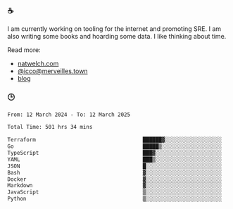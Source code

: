 ### ☕

I am currently working on tooling for the internet and promoting SRE. I am also writing some books and hoarding some data. I like thinking about time. 

Read more:

 - [natwelch.com](https://natwelch.com)
 - [@icco@merveilles.town](https://merveilles.town/@icco)
 - [blog](https://writing.natwelch.com)

### 🕒

<!--START_SECTION:waka-->

```txt
From: 12 March 2024 - To: 12 March 2025

Total Time: 501 hrs 34 mins

Terraform                                  ██████▓░░░░░░░░░░░░░░░░░░   26.68 %
Go                                         █████▒░░░░░░░░░░░░░░░░░░░   21.06 %
TypeScript                                 ███▓░░░░░░░░░░░░░░░░░░░░░   14.62 %
YAML                                       ███▒░░░░░░░░░░░░░░░░░░░░░   12.89 %
JSON                                       █░░░░░░░░░░░░░░░░░░░░░░░░   04.50 %
Bash                                       ▓░░░░░░░░░░░░░░░░░░░░░░░░   03.16 %
Docker                                     ▓░░░░░░░░░░░░░░░░░░░░░░░░   02.93 %
Markdown                                   ▓░░░░░░░░░░░░░░░░░░░░░░░░   02.33 %
JavaScript                                 ▒░░░░░░░░░░░░░░░░░░░░░░░░   01.97 %
Python                                     ▒░░░░░░░░░░░░░░░░░░░░░░░░   01.52 %
```

<!--END_SECTION:waka-->

